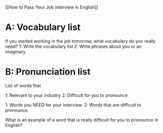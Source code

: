 [[How to Pass Your Job Interview in English]]
# A: Vocabulary list
If you started working in the job tomorrow, what vocabulary do you really need?
	1: Write the vocabulary list
	2: Write phrases about you or an imaginary

# B: Pronunciation list
List of words that

1: Relevant to your industry
2: Difficult for you to pronounce

1: Words you NEED for your interview.
2: Words that are difficult to pronounce.


What is an example of a word that is really difficult for you to pronounce in English?